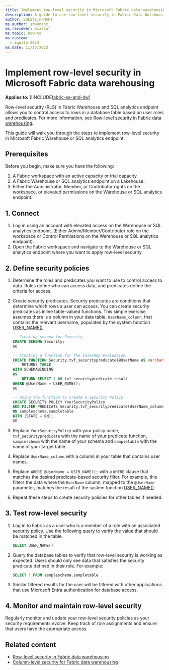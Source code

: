 ```yaml
---
title: Implement row-level security in Microsoft Fabric data warehousing
description: A guide to use row-level security in Fabric Data Warehousing
author: SQLStijn-MSFT
ms.author: stwynant
ms.reviewer: wiassaf
ms.topic: how-to
ms.custom:
  - ignite-2023
ms.date: 11/15/2023
---
```

# Implement row-level security in Microsoft Fabric data warehousing

**Applies to:** [!INCLUDE[fabric-se-and-dw](includes/applies-to-version/fabric-se-and-dw.md)]

Row-level security (RLS) in Fabric Warehouse and SQL analytics endpoint allows you to control access to rows in a database table based on user roles and predicates. For more information, see [Row-level security in Fabric data warehousing](row-level-security.md).

This guide will walk you through the steps to implement row-level security in Microsoft Fabric Warehouse or SQL analytics endpoint.

## Prerequisites

Before you begin, make sure you have the following:

1. A Fabric workspace with an active capacity or trial capacity.
1. A Fabric Warehouse or SQL analytics endpoint on a Lakehouse.
1. Either the Administrator, Member, or Contributor rights on the workspace, or elevated permissions on the Warehouse or SQL analytics endpoint.

## 1. Connect

1. Log in using an account with elevated access on the Warehouse or SQL analytics endpoint. (Either Admin/Member/Contributor role on the workspace or Control Permissions on the Warehouse or SQL analytics endpoint).
1. Open the Fabric workspace and navigate to the Warehouse or SQL analytics endpoint where you want to apply row-level security.

## 2. Define security policies

1. Determine the roles and predicates you want to use to control access to data. Roles define who can access data, and predicates define the criteria for access.
1. Create security predicates. Security predicates are conditions that determine which rows a user can access. You can create security predicates as inline table-valued functions. This simple exercise assumes there is a column in your data table, `UserName_column`, that contains the relevant username, populated by the system function [USER_NAME()](/sql/t-sql/functions/user-name-transact-sql?view=fabric&preserve-view=true).

    ```sql
    -- Creating schema for Security
    CREATE SCHEMA Security;
    GO
    
    -- Creating a function for the SalesRep evaluation
    CREATE FUNCTION Security.tvf_securitypredicate(@UserName AS varchar(50))
        RETURNS TABLE
    WITH SCHEMABINDING
    AS
        RETURN SELECT 1 AS tvf_securitypredicate_result
    WHERE @UserName = USER_NAME();
    GO
    
    -- Using the function to create a Security Policy
    CREATE SECURITY POLICY YourSecurityPolicy
    ADD FILTER PREDICATE Security.tvf_securitypredicate(UserName_column)
    ON sampleschema.sampletable
    WITH (STATE = ON);
    GO 
    ```

1. Replace `YourSecurityPolicy` with your policy name, `tvf_securitypredicate` with the name of your predicate function, `sampleschema` with the name of your schema and `sampletable` with the name of your target table. 
1. Replace `UserName_column` with a column in your table that contains user names.
1. Replace `WHERE @UserName = USER_NAME();` with a `WHERE` clause that matches the desired predicate-based security filter. For example, this filters the data where the `UserName` column, mapped to the `@UserName` parameter, matches the result of the system function [USER_NAME()](/sql/t-sql/functions/user-name-transact-sql?view=fabric&preserve-view=true).
1. Repeat these steps to create security policies for other tables if needed.

## 3. Test row-level security

1. Log in to Fabric as a user who is a member of a role with an associated security policy. Use the following query to verify the value that should be matched in the table.

    ```sql
    SELECT USER_NAME() 
    ```

1. Query the database tables to verify that row-level security is working as expected. Users should only see data that satisfies the security predicate defined in their role. For example:

    ```sql
    SELECT * FROM sampleschema.sampletable
    ```

1. Similar filtered results for the user will be filtered with other applications that use Microsoft Entra authentication for database access.

## 4. Monitor and maintain row-level security

Regularly monitor and update your row-level security policies as your security requirements evolve. Keep track of role assignments and ensure that users have the appropriate access.

## Related content

- [Row-level security in Fabric data warehousing](row-level-security.md)
- [Column-level security for Fabric data warehousing](column-level-security.md)
